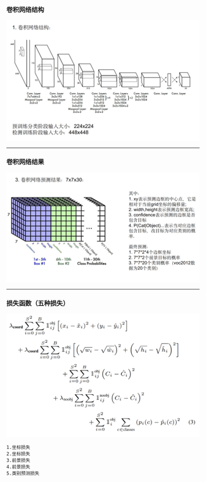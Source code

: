 ### 卷积网络结构

![Alt text](image.png)

---------

### 卷积网络结果

![Alt text](image-1.png)

--------

### 损失函数（五种损失）
![Alt text](image-2.png)

```
1.坐标损失
2.坐标损失
3.前景损失
4.前景损失
5.类别预测损失
```